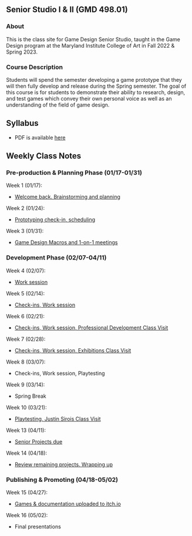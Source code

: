 ## Senior Studio I & II (GMD 498.01)

### About
This is the class site for Game Design Senior Studio, taught in the Game Design program at the Maryland Institute College of Art in Fall 2022 & Spring 2023.

### Course Description
Students will spend the semester developing a game prototype that they will then fully develop and release during the Spring semester. The goal of this course is for students to demonstrate their ability to research, design, and test games which convey their own personal voice as well as an understanding of the field of game design.


## Syllabus
- PDF is available [here](https://docs.google.com/document/d/1DPUJDgAidFqKrQwNqRN8ZbU5oKlx0-jDuMxt5IJ0VTs/edit?usp=sharing)

## Weekly Class Notes

### Pre-production & Planning Phase (01/17-01/31)
Week 1 (01/17):
  - [Welcome back. Brainstorming and planning](week1.md)

Week 2 (01/24):
  - [Prototyping check-in, scheduling](week2.md)

Week 3 (01/31):
  - [Game Design Macros and 1-on-1 meetings](week3.md)

### Development Phase (02/07-04/11)

Week 4 (02/07):
  - [Work session](week4.md)

Week 5 (02/14):
  - [Check-ins, Work session](week5.md)

Week 6 (02/21):
  - [Check-ins, Work session, Professional Development Class Visit](week6.md)

Week 7 (02/28):
  - [Check-ins, Work session, Exhibitions Class Visit](week7.md)

Week 8 (03/07):
  - Check-ins, Work session, Playtesting

Week 9 (03/14):
  - Spring Break

Week 10 (03/21):
  - [Playtesting, Justin Sirois Class Visit](week10.md)

Week 13 (04/11): 
  - [Senior Projects due](week13.md)

Week 14 (04/18):
  - [Review remaining projects. Wrapping up](week14.md)

### Publishing & Promoting (04/18-05/02)

Week 15 (04/27):
  - [Games & documentation uploaded to itch.io](week15.md)

Week 16 (05/02):
  - Final presentations